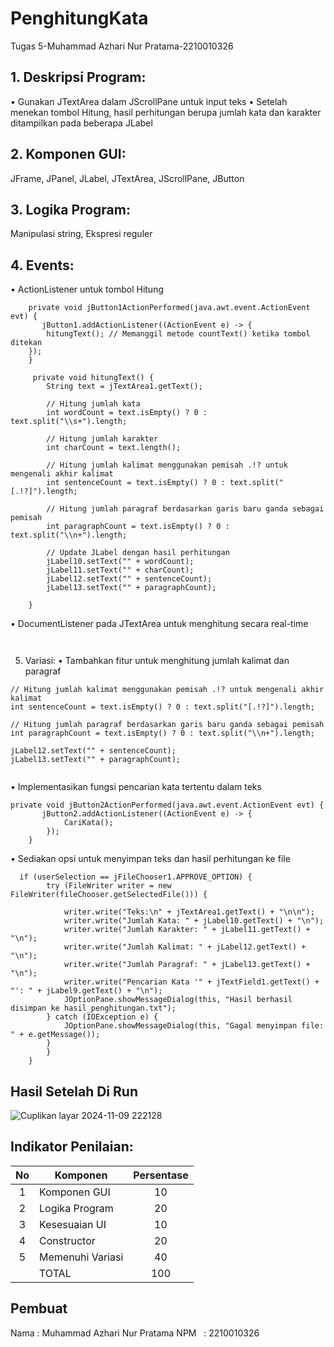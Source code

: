 # PenghitungKata
 Tugas 5-Muhammad Azhari Nur Pratama-2210010326
## 1. Deskripsi Program:
• Gunakan JTextArea dalam JScrollPane untuk input teks
• Setelah menekan tombol Hitung, hasil perhitungan berupa jumlah
kata dan karakter ditampilkan pada beberapa JLabel

## 2. Komponen GUI:
JFrame, JPanel, JLabel, JTextArea, JScrollPane, JButton
## 3. Logika Program: 
Manipulasi string, Ekspresi reguler
## 4. Events:
• ActionListener untuk tombol Hitung
~~~
    private void jButton1ActionPerformed(java.awt.event.ActionEvent evt) {                                         
       jButton1.addActionListener((ActionEvent e) -> {
        hitungText(); // Memanggil metode countText() ketika tombol ditekan
    });
    }

     private void hitungText() {
        String text = jTextArea1.getText();

        // Hitung jumlah kata
        int wordCount = text.isEmpty() ? 0 : text.split("\\s+").length;

        // Hitung jumlah karakter
        int charCount = text.length();

        // Hitung jumlah kalimat menggunakan pemisah .!? untuk mengenali akhir kalimat
        int sentenceCount = text.isEmpty() ? 0 : text.split("[.!?]").length;

        // Hitung jumlah paragraf berdasarkan garis baru ganda sebagai pemisah
        int paragraphCount = text.isEmpty() ? 0 : text.split("\\n+").length;

        // Update JLabel dengan hasil perhitungan
        jLabel10.setText("" + wordCount);
        jLabel11.setText("" + charCount);
        jLabel12.setText("" + sentenceCount);
        jLabel13.setText("" + paragraphCount);
        
    }
~~~
• DocumentListener pada JTextArea untuk menghitung secara real-time
 ~~~
  
 ~~~
5. Variasi:
• Tambahkan fitur untuk menghitung jumlah kalimat dan paragraf
~~~
// Hitung jumlah kalimat menggunakan pemisah .!? untuk mengenali akhir kalimat
int sentenceCount = text.isEmpty() ? 0 : text.split("[.!?]").length;

// Hitung jumlah paragraf berdasarkan garis baru ganda sebagai pemisah
int paragraphCount = text.isEmpty() ? 0 : text.split("\\n+").length;

jLabel12.setText("" + sentenceCount);
jLabel13.setText("" + paragraphCount);
        
~~~
• Implementasikan fungsi pencarian kata tertentu dalam teks
~~~
private void jButton2ActionPerformed(java.awt.event.ActionEvent evt) {                                         
       jButton2.addActionListener((ActionEvent e) -> {
            CariKata();
        });
    } 
 ~~~
• Sediakan opsi untuk menyimpan teks dan hasil perhitungan ke file
~~~
  if (userSelection == jFileChooser1.APPROVE_OPTION) {
        try (FileWriter writer = new FileWriter(fileChooser.getSelectedFile())) {
       
            writer.write("Teks:\n" + jTextArea1.getText() + "\n\n");
            writer.write("Jumlah Kata: " + jLabel10.getText() + "\n");
            writer.write("Jumlah Karakter: " + jLabel11.getText() + "\n");
            writer.write("Jumlah Kalimat: " + jLabel12.getText() + "\n");
            writer.write("Jumlah Paragraf: " + jLabel13.getText() + "\n");
            writer.write("Pencarian Kata '" + jTextField1.getText() + "': " + jLabel9.getText() + "\n");
            JOptionPane.showMessageDialog(this, "Hasil berhasil disimpan ke hasil_penghitungan.txt");
        } catch (IOException e) {
            JOptionPane.showMessageDialog(this, "Gagal menyimpan file: " + e.getMessage());
        }
        }
    }
~~~

## Hasil Setelah Di Run
![Cuplikan layar 2024-11-09 222128](https://github.com/user-attachments/assets/72a143e4-6420-460c-9116-ea29dc6f63d0)

## Indikator Penilaian:
| No  | Komponen         |  Persentase  |
| :-: | --------------   |   :-----:    |
|  1  | Komponen GUI     |    10    |
|  2  | Logika Program   |    20    |
|  3  | Kesesuaian UI    |    10    |
|  4  | Constructor      |    20    |
|  5  | Memenuhi Variasi |    40    |
|     | TOTAL        | 100 |


## Pembuat
Nama  : Muhammad Azhari Nur Pratama
NPM   : 2210010326
